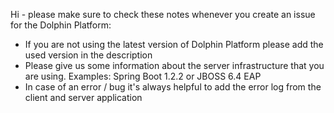 Hi - please make sure to check these notes whenever you create an issue for the Dolphin Platform:

- If you are not using the latest version of Dolphin Platform please add the used version in the description
- Please give us some information about the server infrastructure that you are using. Examples: Spring Boot 1.2.2 or JBOSS 6.4 EAP
- In case of an error / bug it's always helpful to add the error log from the client and server application

